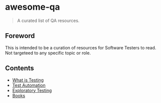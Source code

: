 # awesome-qa
> A curated list of QA resources.

## Foreword
This is intended to be a curation of resources for Software Testers to read. Not targeteed to any specific topic or role.

## Contents
* [What is Testing](https://github.com/priyanshus/awesome-qa/blob/master/what-is-testing.md)
* [Test Automation](https://github.com/priyanshus/awesome-qa/blob/master/test-automation.md)
* [Exploratory Testing](https://github.com/priyanshus/awesome-qa/blob/master/exploratory-testing.md)
* [Books](https://github.com/priyanshus/awesome-qa/blob/master/books.md)


